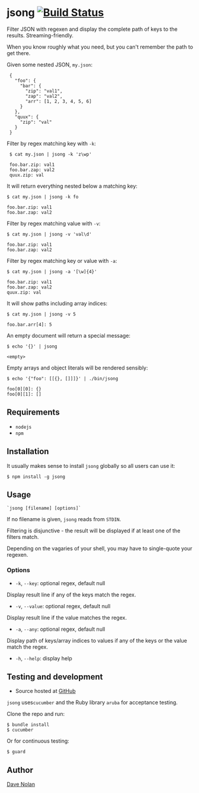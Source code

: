 # jsong [![Build Status](https://travis-ci.org/textgoeshere/jsong.png?branch=master)](https://travis-ci.org/textgoeshere/jsong)

Filter JSON with regexen and display the complete path of keys to the results. Streaming-friendly.

When you know roughly what you need, but you can't remember the path to get there.

Given some nested JSON, `my.json`:

     {
       "foo": {
         "bar": {
           "zip": "val1",
           "zap": "val2",
           "arr": [1, 2, 3, 4, 5, 6]
         }
       },
       "quux": {
         "zip": "val"
       }
     }

Filter by regex matching key with `-k`:

     $ cat my.json | jsong -k 'z\wp'

     foo.bar.zip: val1
     foo.bar.zap: val2
     quux.zip: val

It will return everything nested below a matching key:

    $ cat my.json | jsong -k fo
    
    foo.bar.zip: val1
    foo.bar.zap: val2

Filter by regex matching value with `-v`:

    $ cat my.json | jsong -v 'val\d'

    foo.bar.zip: val1
    foo.bar.zap: val2

Filter by regex matching key or value with `-a`:

    $ cat my.json | jsong -a '[\w]{4}'

    foo.bar.zip: val1
    foo.bar.zap: val2
    quux.zip: val

It will show paths including array indices:

    $ cat my.json | jsong -v 5

    foo.bar.arr[4]: 5

An empty document will return a special message:

    $ echo '{}' | jsong
    
    <empty>
    
Empty arrays and object literals will be rendered sensibly:

    $ echo '{"foo": [[{}, []]]}' | ./bin/jsong

    foo[0][0]: {}
    foo[0][1]: []

## Requirements
   
* `nodejs`
* `npm`

## Installation
   
It usually makes sense to install `jsong` globally so all users can use it:   

    $ npm install -g jsong

## Usage

    `jsong [filename] [options]`

If no filename is given, `jsong` reads from `STDIN`.

Filtering is disjunctive - the result will be displayed if at least one of the filters match.

Depending on the vagaries of your shell, you may have to single-quote your regexen.

### Options

* `-k`, `--key`: optional regex, default null

Display result line if any of the keys match the regex.

* `-v`, `--value`: optional regex, default null

Display result line if the value matches the regex.

* `-a`, `--any`: optional regex, default null

Display path of keys/array indices to values if any of the keys or the value match the regex.

* `-h`, `--help`: display help

## Testing and development

* Source hosted at [GitHub](https://github.com/textgoeshere/jsong)

`jsong` uses`cucumber` and the Ruby library `aruba` for acceptance testing.

Clone the repo and run:
    
    $ bundle install
    $ cucumber
    
Or for continuous testing:
    
    $ guard    

## Author

[Dave Nolan](http://kapoq.com)
